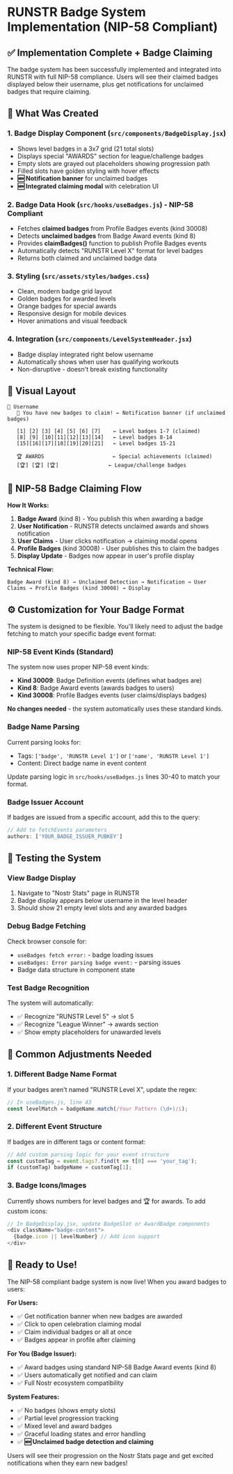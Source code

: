 # RUNSTR Badge System Implementation (NIP-58 Compliant)

## ✅ Implementation Complete + Badge Claiming

The badge system has been successfully implemented and integrated into RUNSTR with full NIP-58 compliance. Users will see their claimed badges displayed below their username, plus get notifications for unclaimed badges that require claiming.

## 🎯 What Was Created

### 1. **Badge Display Component** (`src/components/BadgeDisplay.jsx`)
- Shows level badges in a 3x7 grid (21 total slots)
- Displays special "AWARDS" section for league/challenge badges
- Empty slots are grayed out placeholders showing progression path
- Filled slots have golden styling with hover effects
- **🆕 Notification banner** for unclaimed badges
- **🆕 Integrated claiming modal** with celebration UI

### 2. **Badge Data Hook** (`src/hooks/useBadges.js`) - NIP-58 Compliant
- Fetches **claimed badges** from Profile Badges events (kind 30008)
- Detects **unclaimed badges** from Badge Award events (kind 8)
- Provides **claimBadges()** function to publish Profile Badges events
- Automatically detects "RUNSTR Level X" format for level badges
- Returns both claimed and unclaimed badge data

### 3. **Styling** (`src/assets/styles/badges.css`)
- Clean, modern badge grid layout
- Golden badges for awarded levels
- Orange badges for special awards
- Responsive design for mobile devices
- Hover animations and visual feedback

### 4. **Integration** (`src/components/LevelSystemHeader.jsx`)
- Badge display integrated right below username
- Automatically shows when user has qualifying workouts
- Non-disruptive - doesn't break existing functionality

## 🎨 Visual Layout

```
👤 Username
   🎉 You have new badges to claim! ← Notification banner (if unclaimed badges)
   
   [1] [2] [3] [4] [5] [6] [7]    ← Level badges 1-7 (claimed)
   [8] [9] [10][11][12][13][14]   ← Level badges 8-14  
   [15][16][17][18][19][20][21]   ← Level badges 15-21

   🏆 AWARDS                      ← Special achievements (claimed)
   [🏆] [🏆] [🏆]                ← League/challenge badges
```

## 🏅 NIP-58 Badge Claiming Flow

**How It Works:**
1. **Badge Award** (kind 8) - You publish this when awarding a badge
2. **User Notification** - RUNSTR detects unclaimed awards and shows notification
3. **User Claims** - User clicks notification → claiming modal opens
4. **Profile Badges** (kind 30008) - User publishes this to claim the badges
5. **Display Update** - Badges now appear in user's profile display

**Technical Flow:**
```
Badge Award (kind 8) → Unclaimed Detection → Notification → User Claims → Profile Badges (kind 30008) → Display
```

## ⚙️ Customization for Your Badge Format

The system is designed to be flexible. You'll likely need to adjust the badge fetching to match your specific badge event format:

### **NIP-58 Event Kinds (Standard)**
The system now uses proper NIP-58 event kinds:
- **Kind 30009**: Badge Definition events (defines what badges are)
- **Kind 8**: Badge Award events (awards badges to users)  
- **Kind 30008**: Profile Badges events (user claims/displays badges)

**No changes needed** - the system automatically uses these standard kinds.

### **Badge Name Parsing**
Current parsing looks for:
- Tags: `['badge', 'RUNSTR Level 1']` or `['name', 'RUNSTR Level 1']`
- Content: Direct badge name in event content

Update parsing logic in `src/hooks/useBadges.js` lines 30-40 to match your format.

### **Badge Issuer Account**
If badges are issued from a specific account, add this to the query:
```javascript
// Add to fetchEvents parameters
authors: ['YOUR_BADGE_ISSUER_PUBKEY']
```

## 🧪 Testing the System

### **View Badge Display**
1. Navigate to "Nostr Stats" page in RUNSTR
2. Badge display appears below username in the level header
3. Should show 21 empty level slots and any awarded badges

### **Debug Badge Fetching**
Check browser console for:
- `useBadges fetch error:` - badge loading issues
- `useBadges: Error parsing badge event:` - parsing issues
- Badge data structure in component state

### **Test Badge Recognition**
The system will automatically:
- ✅ Recognize "RUNSTR Level 5" → slot 5
- ✅ Recognize "League Winner" → awards section
- ✅ Show empty placeholders for unawarded levels

## 🔧 Common Adjustments Needed

### **1. Different Badge Name Format**
If your badges aren't named "RUNSTR Level X", update the regex:
```javascript
// In useBadges.js, line 43
const levelMatch = badgeName.match(/Your Pattern (\d+)/i);
```

### **2. Different Event Structure**
If badges are in different tags or content format:
```javascript
// Add custom parsing logic for your event structure
const customTag = event.tags?.find(t => t[0] === 'your_tag');
if (customTag) badgeName = customTag[1];
```

### **3. Badge Icons/Images**
Currently shows numbers for level badges and 🏆 for awards. To add custom icons:
```javascript
// In BadgeDisplay.jsx, update BadgeSlot or AwardBadge components
<div className="badge-content">
  {badge.icon || levelNumber} // Add icon support
</div>
```

## 🎉 Ready to Use!

The NIP-58 compliant badge system is now live! When you award badges to users:

**For Users:**
- ✅ Get notification banner when new badges are awarded
- ✅ Click to open celebration claiming modal
- ✅ Claim individual badges or all at once
- ✅ Badges appear in profile after claiming

**For You (Badge Issuer):**
- ✅ Award badges using standard NIP-58 Badge Award events (kind 8)
- ✅ Users automatically get notified and can claim
- ✅ Full Nostr ecosystem compatibility

**System Features:**
- ✅ No badges (shows empty slots)
- ✅ Partial level progression tracking
- ✅ Mixed level and award badges
- ✅ Graceful loading states and error handling
- ✅ **🆕 Unclaimed badge detection and claiming**

Users will see their progression on the Nostr Stats page and get excited notifications when they earn new badges! 